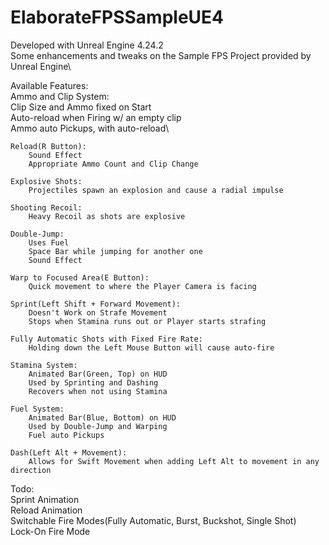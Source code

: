# ElaborateFPSSampleUE4

Developed with Unreal Engine 4.24.2\
Some enhancements and tweaks on the Sample FPS Project provided by Unreal Engine\

Available Features:\
	Ammo and Clip System:\
		Clip Size and Ammo fixed on Start\
		Auto-reload when Firing w/ an empty clip\
		Ammo auto Pickups, with auto-reload\
	
	Reload(R Button):
		Sound Effect
		Appropriate Ammo Count and Clip Change
	
	Explosive Shots:
		Projectiles spawn an explosion and cause a radial impulse
	
	Shooting Recoil:
		Heavy Recoil as shots are explosive
	
	Double-Jump:
		Uses Fuel
		Space Bar while jumping for another one
		Sound Effect
	
	Warp to Focused Area(E Button):
		Quick movement to where the Player Camera is facing
	
	Sprint(Left Shift + Forward Movement):
		Doesn't Work on Strafe Movement
		Stops when Stamina runs out or Player starts strafing

	Fully Automatic Shots with Fixed Fire Rate:
		Holding down the Left Mouse Button will cause auto-fire

	Stamina System:
		Animated Bar(Green, Top) on HUD
		Used by Sprinting and Dashing
		Recovers when not using Stamina

	Fuel System:
		Animated Bar(Blue, Bottom) on HUD
		Used by Double-Jump and Warping
		Fuel auto Pickups

	Dash(Left Alt + Movement):
		Allows for Swift Movement when adding Left Alt to movement in any direction

Todo:\
	Sprint Animation\
	Reload Animation\
	Switchable Fire Modes(Fully Automatic, Burst, Buckshot, Single Shot)\
	Lock-On Fire Mode